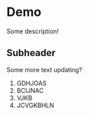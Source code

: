 # Demo

Some description!

## Subheader

Some more text
updating?

1. GDHJOAS
2. BCIJNAC
3. VJKB
4. JCVGKBHLN